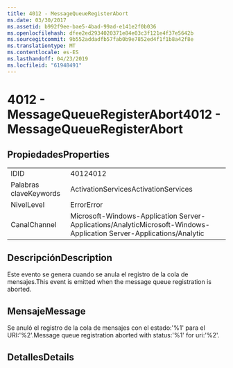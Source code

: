 ```yaml
---
title: 4012 - MessageQueueRegisterAbort
ms.date: 03/30/2017
ms.assetid: b992f9ee-bae5-4bad-99ad-e141e2f0b036
ms.openlocfilehash: dfee2ed2934020371e84e03c3f121e4f37e5642b
ms.sourcegitcommit: 9b552addadfb57fab0b9e7852ed4f1f1b8a42f8e
ms.translationtype: MT
ms.contentlocale: es-ES
ms.lasthandoff: 04/23/2019
ms.locfileid: "61948491"
---
```

# <a name="4012---messagequeueregisterabort"></a><span data-ttu-id="1722d-102">4012 - MessageQueueRegisterAbort</span><span class="sxs-lookup"><span data-stu-id="1722d-102">4012 - MessageQueueRegisterAbort</span></span>
## <a name="properties"></a><span data-ttu-id="1722d-103">Propiedades</span><span class="sxs-lookup"><span data-stu-id="1722d-103">Properties</span></span>  
  
|||  
|-|-|  
|<span data-ttu-id="1722d-104">ID</span><span class="sxs-lookup"><span data-stu-id="1722d-104">ID</span></span>|<span data-ttu-id="1722d-105">4012</span><span class="sxs-lookup"><span data-stu-id="1722d-105">4012</span></span>|  
|<span data-ttu-id="1722d-106">Palabras clave</span><span class="sxs-lookup"><span data-stu-id="1722d-106">Keywords</span></span>|<span data-ttu-id="1722d-107">ActivationServices</span><span class="sxs-lookup"><span data-stu-id="1722d-107">ActivationServices</span></span>|  
|<span data-ttu-id="1722d-108">Nivel</span><span class="sxs-lookup"><span data-stu-id="1722d-108">Level</span></span>|<span data-ttu-id="1722d-109">Error</span><span class="sxs-lookup"><span data-stu-id="1722d-109">Error</span></span>|  
|<span data-ttu-id="1722d-110">Canal</span><span class="sxs-lookup"><span data-stu-id="1722d-110">Channel</span></span>|<span data-ttu-id="1722d-111">Microsoft-Windows-Application Server-Applications/Analytic</span><span class="sxs-lookup"><span data-stu-id="1722d-111">Microsoft-Windows-Application Server-Applications/Analytic</span></span>|  
  
## <a name="description"></a><span data-ttu-id="1722d-112">Descripción</span><span class="sxs-lookup"><span data-stu-id="1722d-112">Description</span></span>  
 <span data-ttu-id="1722d-113">Este evento se genera cuando se anula el registro de la cola de mensajes.</span><span class="sxs-lookup"><span data-stu-id="1722d-113">This event is emitted when the message queue registration is aborted.</span></span>  
  
## <a name="message"></a><span data-ttu-id="1722d-114">Mensaje</span><span class="sxs-lookup"><span data-stu-id="1722d-114">Message</span></span>  
 <span data-ttu-id="1722d-115">Se anuló el registro de la cola de mensajes con el estado:'%1' para el URI:'%2'.</span><span class="sxs-lookup"><span data-stu-id="1722d-115">Message queue registration aborted with status:'%1' for uri:'%2'.</span></span>  
  
## <a name="details"></a><span data-ttu-id="1722d-116">Detalles</span><span class="sxs-lookup"><span data-stu-id="1722d-116">Details</span></span>
